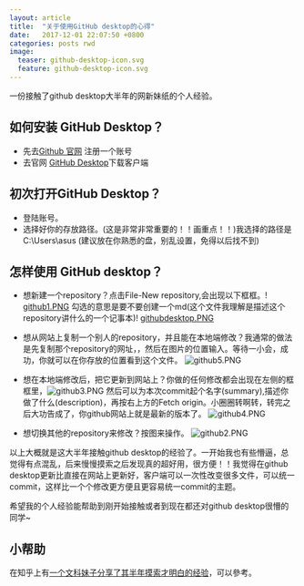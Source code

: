 ```yaml
---
layout: article
title:  "关于使用GitHub desktop的心得"
date:   2017-12-01 22:07:50 +0800
categories: posts rwd
image:
  teaser: github-desktop-icon.svg
  feature: github-desktop-icon.svg
---
```


一份接触了github desktop大半年的网新妹纸的个人经验。

## 如何安装 GitHub Desktop？

- 先去[Github 官网][Github官网] 注册一个账号
- 去官网 [GitHub Desktop][GitHub_Desktop]下载客户端

## 初次打开GitHub Desktop？ 

- 登陆账号。
- 选择好你的存放路径。(这是非常非常重要的！！画重点！！)我选择的路径是 C:\Users\asus (建议放在你熟悉的盘，别乱设置，免得以后找不到)

## 怎样使用 GitHub desktop？

- 想新建一个repository？点击File-New repository,会出现以下框框。!
[github1.PNG](https://i.loli.net/2018/01/03/5a4c9fd1becf1.png)
勾选的意思是要不要创建一个md(这个文件我理解是描述这个repository讲什么的一个记事本)!
[githubdesktop.PNG](https://i.loli.net/2018/01/03/5a4ca02a3b04f.png)


- 想从网站上复制一个别人的repository，并且能在本地端修改？我通常的做法是先复制那个repository的网址，，然后在图片的位置输入。等待一小会，成功，你就可以在你存放的位置看到这个文件。
![github5.PNG](https://i.loli.net/2018/01/03/5a4ca07477532.png)

- 想在本地端修改后，把它更新到网站上？你做的任何修改都会出现在左侧的框框里，![github3.PNG](https://i.loli.net/2018/01/03/5a4ca0bb15ac5.png)
然后可以为本次commit起个名字(summary),描述你做了什么(description)，再按右上方的Fetch origin。小圈圈转啊转，转完之后大功告成了，你github网站上就是最新的版本了。
![github4.PNG](https://i.loli.net/2018/01/03/5a4ca0d804ee1.png)

- 想切换其他的repository来修改？按图来操作。
![github2.PNG](https://i.loli.net/2018/01/03/5a4ca0f9354f8.png)

以上大概就是这大半年接触github desktop的经验了。一开始我也有些懵逼，总觉得有点混乱，后来慢慢摸索之后发现真的超好用，很方便！！我觉得在github desktop更新比直接在网站上更新好，客户端可以一次性改变很多文件，可以统一commit，这样比一个个修改更方便且更容易统一commit的主题。

希望我的个人经验能帮助到刚开始接触或者到现在都还对github desktop很懵的同学~

## 小帮助
在知乎上有[一个文科妹子分享了其半年摸索才明白的经验][文科妹子用GitHub]，可以參考。


[GitHub_Desktop]: https://desktop.github.com/
[Github官网]: https://github.com/
[文科妹子用GitHub]: https://www.zhihu.com/question/20070065 